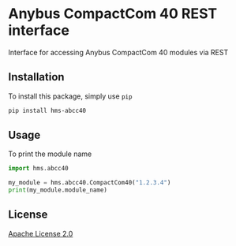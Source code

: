 # Anybus CompactCom 40 REST interface 

Interface for accessing Anybus CompactCom 40 modules via REST

## Installation

To install this package, simply use `pip`

```sh
pip install hms-abcc40
```

## Usage

To print the module name

```python
import hms.abcc40

my_module = hms.abcc40.CompactCom40("1.2.3.4")
print(my_module.module_name)
```

## License

[Apache License 2.0](LICENSE)